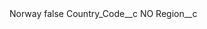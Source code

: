 <?xml version="1.0" encoding="UTF-8"?>
<CustomMetadata xmlns="http://soap.sforce.com/2006/04/metadata" xmlns:xsi="http://www.w3.org/2001/XMLSchema-instance" xmlns:xsd="http://www.w3.org/2001/XMLSchema">
    <label>Norway</label>
    <protected>false</protected>
    <values>
        <field>Country_Code__c</field>
        <value xsi:type="xsd:string">NO</value>
    </values>
    <values>
        <field>Region__c</field>
        <value xsi:nil="true"/>
    </values>
</CustomMetadata>
